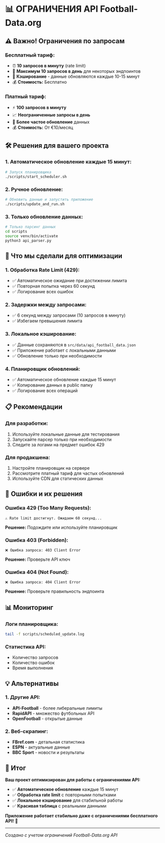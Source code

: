# 📊 ОГРАНИЧЕНИЯ API Football-Data.org

## ⚠️ Важно! Ограничения по запросам

### **Бесплатный тариф:**
- ⏰ **10 запросов в минуту** (rate limit)
- 📅 **Максимум 10 запросов в день** для некоторых эндпоинтов
- 🔄 **Кэширование** - данные обновляются каждые 10-15 минут
- 💰 **Стоимость:** Бесплатно

### **Платный тариф:**
- ⚡ **100 запросов в минуту**
- 📈 **Неограниченные запросы в день**
- 🔄 **Более частое обновление** данных
- 💰 **Стоимость:** От €10/месяц

## 🛠️ Решения для вашего проекта

### 1. **Автоматическое обновление каждые 15 минут:**
```bash
# Запуск планировщика
./scripts/start_scheduler.sh
```

### 2. **Ручное обновление:**
```bash
# Обновить данные и запустить приложение
./scripts/update_and_run.sh
```

### 3. **Только обновление данных:**
```bash
# Только парсинг данных
cd scripts
source venv/bin/activate
python3 api_parser.py
```

## 🔧 Что мы сделали для оптимизации

### **1. Обработка Rate Limit (429):**
- ✅ Автоматическое ожидание при достижении лимита
- ✅ Повторная попытка через 60 секунд
- ✅ Логирование всех ошибок

### **2. Задержки между запросами:**
- ✅ 6 секунд между запросами (10 запросов в минуту)
- ✅ Избегаем превышения лимита

### **3. Локальное кэширование:**
- ✅ Данные сохраняются в `src/data/api_football_data.json`
- ✅ Приложение работает с локальными данными
- ✅ Обновление только при необходимости

### **4. Планировщик обновлений:**
- ✅ Автоматическое обновление каждые 15 минут
- ✅ Копирование данных в public папку
- ✅ Логирование всех операций

## 📋 Рекомендации

### **Для разработки:**
1. Используйте локальные данные для тестирования
2. Запускайте парсер только при необходимости
3. Следите за логами на предмет ошибок 429

### **Для продакшена:**
1. Настройте планировщик на сервере
2. Рассмотрите платный тариф для частых обновлений
3. Используйте CDN для статических данных

## 🚨 Ошибки и их решения

### **Ошибка 429 (Too Many Requests):**
```
⚠️ Rate limit достигнут. Ожидаем 60 секунд...
```
**Решение:** Подождите или используйте планировщик

### **Ошибка 403 (Forbidden):**
```
❌ Ошибка запроса: 403 Client Error
```
**Решение:** Проверьте API ключ

### **Ошибка 404 (Not Found):**
```
❌ Ошибка запроса: 404 Client Error
```
**Решение:** Проверьте правильность эндпоинта

## 📊 Мониторинг

### **Логи планировщика:**
```bash
tail -f scripts/scheduled_update.log
```

### **Статистика API:**
- Количество запросов
- Количество ошибок
- Время выполнения

## 💡 Альтернативы

### **1. Другие API:**
- **API-Football** - более либеральные лимиты
- **RapidAPI** - множество футбольных API
- **OpenFootball** - открытые данные

### **2. Веб-скрапинг:**
- **FBref.com** - детальная статистика
- **ESPN** - актуальные данные
- **BBC Sport** - новости и результаты

## 🎯 Итог

**Ваш проект оптимизирован для работы с ограничениями API:**

- ✅ **Автоматическое обновление** каждые 15 минут
- ✅ **Обработка rate limit** с повторными попытками
- ✅ **Локальное кэширование** для стабильной работы
- ✅ **Красивая таблица** с реальными данными

**Приложение работает стабильно даже с ограничениями бесплатного API!** 🚀

---

*Создано с учетом ограничений Football-Data.org API*




